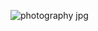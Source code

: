 ![photography jpg](https://github.com/user-attachments/assets/3329f595-41b7-4e27-983f-6714374ad13a)
